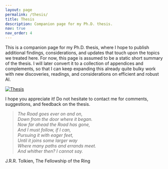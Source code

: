 ```yaml
---
layout: page
permalink: /thesis/
title: Thesis
description: Companion page for my Ph.D. thesis.
nav: true
nav_order: 4
---
```


This is a companion page for my Ph.D. thesis, where I hope to publish additional findings, considerations, and updates that touch upon the topics we treated here.
For now, this page is assumed to be a static short summary of the thesis. I will later convert it to a collection of appendices and complements, so that I can keep expanding this already quite bulky work with new discoveries, readings, and considerations on efficient and robust AI.

[![Thesis](https://img.shields.io/badge/Thesis-Download-196EBD)](../assets/pdf/thesis.pdf)

I hope you appreciate it! Do not hesitate to contact me for comments, suggestions, and feedback on the thesis.

> _The Road goes ever on and on,_  
> _Down from the door where it began._  
> _Now far ahead the Road has gone,_  
> _And I must follow, if I can,_  
> _Pursuing it with eager feet,_  
> _Until it joins some larger way_  
> _Where many paths and errands meet._  
> _And whither then? I cannot say._

J.R.R. Tolkien, The Fellowship of the Ring
